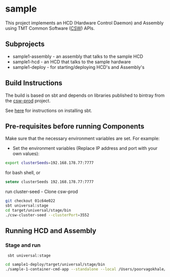 # sample

This project implements an HCD (Hardware Control Daemon) and Assembly using 
TMT Common Software ([CSW](https://github.com/tmtsoftware/csw-prod)) APIs. 

## Subprojects

* sample1-assembly - an assembly that talks to the sample HCD
* sample1-hcd - an HCD that talks to the sample hardware
* sample1-deploy - for starting/deploying HCD's and Assembly's

## Build Instructions

The build is based on sbt and depends on libraries published to bintray from the 
[csw-prod](https://github.com/tmtsoftware/csw-prod) project.

See [here](https://www.scala-sbt.org/1.0/docs/Setup.html) for instructions on installing sbt.

## Pre-requisites before running Components

Make sure that the necessary environment variables are set. For example:

* Set the environment variables (Replace IP address and port with your own values):
```bash
export clusterSeeds=192.168.178.77:7777
```
for bash shell, or 
```csh
setenv clusterSeeds 192.168.178.77:7777
```

run cluster-seed
    - Clone csw-prod
```bash
git checkout 01c64e022
sbt universal:stage
cd target/universal/stage/bin
./csw-cluster-seed --clusterPort=3552
```

## Running HCD and Assembly

### Stage and run
   ```sbtshell
    sbt universal:stage
```
 ```bash
 cd sample1-deploy/target/universal/stage/bin
 ./sample-1-container-cmd-app --standalone --local /Users/poorvagokhale/TMT/spikes/sample1/sample1-deploy/src/main/resources/Sample1AssemblyStandalone.conf
 ```

 